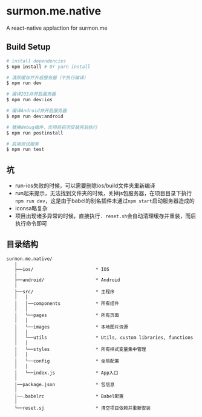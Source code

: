 # surmon.me.native
A react-native applaction for surmon.me

## Build Setup

```bash
# install dependencies
$ npm install # Or yarn install

# 清除缓存并开启服务器（不执行编译）
$ npm run dev

# 编译IOS并开启服务器
$ npm run dev:ios

# 编译Android并开启服务器
$ npm run dev:android

# 替换debug插件，仅项目初次安装完后执行
$ npm run postinstall

# 启用测试服务
$ npm run test
```

## 坑
- run-ios失败的时候，可以需要删除ios/build文件夹重新编译
- run起来提示，无法找到文件夹的时候，关掉js包服务器，在项目目录下执行`npm run dev`，这是由于babel的别名插件未通过`npm start`启动服务器造成的
- iconsa略复杂
- 项目出现诸多异常的时候，直接执行`. reset.sh`会自动清理缓存并重装，而后执行命令即可

## 目录结构
```
surmon.me.native/
   |
   ├──ios/                       * IOS
   |
   ├──android/                   * Android
   |
   ├──src/                       * 主程序
   │   │
   │   │──components             * 所有组件
   │   │
   │   └──pages                  * 所有页面
   │   │
   │   └──images                 * 本地图片资源
   │   │
   │   └──utils                  * Utils, custom libraries, functions
   │   │
   │   └──styles                 * 所有样式变量集中管理
   │   │
   │   └──config                 * 全局配置
   │   │
   │   └──index.js               * App入口
   │
   │──package.json               * 包信息
   │
   │──.babelrc                   * Babel配置
   │
   └──reset.sj                   * 清空项目依赖并重新安装
```
